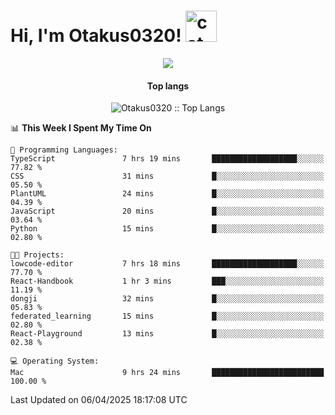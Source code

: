 <h1> Hi, I'm Otakus0320! <img src="https://media.giphy.com/media/mGcNjsfWAjY5AEZNw6/giphy.gif" width="50" alt="cat"></h1>

<p align="center"><a href="https://wakatime.com/@044d69d0-1253-4f60-96b6-5d19a0f9dde5"><img src="https://wakatime.com/badge/user/044d69d0-1253-4f60-96b6-5d19a0f9dde5.svg" /></a></p>

<h4 align="center">Top langs</h4>

<p align="center"><img src="https://github-readme-stats.vercel.app/api/top-langs/?username=Otakus0320&langs_count=10&theme=tokyonight&layout=compact&timestamp={{random_number}}" alt="Otakus0320 :: Top Langs" /></p>

<!--START_SECTION:waka-->
📊 **This Week I Spent My Time On** 

```text
💬 Programming Languages: 
TypeScript               7 hrs 19 mins       ███████████████████░░░░░░   77.82 % 
CSS                      31 mins             █░░░░░░░░░░░░░░░░░░░░░░░░   05.50 % 
PlantUML                 24 mins             █░░░░░░░░░░░░░░░░░░░░░░░░   04.39 % 
JavaScript               20 mins             █░░░░░░░░░░░░░░░░░░░░░░░░   03.64 % 
Python                   15 mins             █░░░░░░░░░░░░░░░░░░░░░░░░   02.80 % 

🐱‍💻 Projects: 
lowcode-editor           7 hrs 18 mins       ███████████████████░░░░░░   77.70 % 
React-Handbook           1 hr 3 mins         ███░░░░░░░░░░░░░░░░░░░░░░   11.19 % 
dongji                   32 mins             █░░░░░░░░░░░░░░░░░░░░░░░░   05.83 % 
federated_learning       15 mins             █░░░░░░░░░░░░░░░░░░░░░░░░   02.80 % 
React-Playground         13 mins             █░░░░░░░░░░░░░░░░░░░░░░░░   02.38 % 

💻 Operating System: 
Mac                      9 hrs 24 mins       █████████████████████████   100.00 % 
```


 Last Updated on 06/04/2025 18:17:08 UTC
<!--END_SECTION:waka-->
